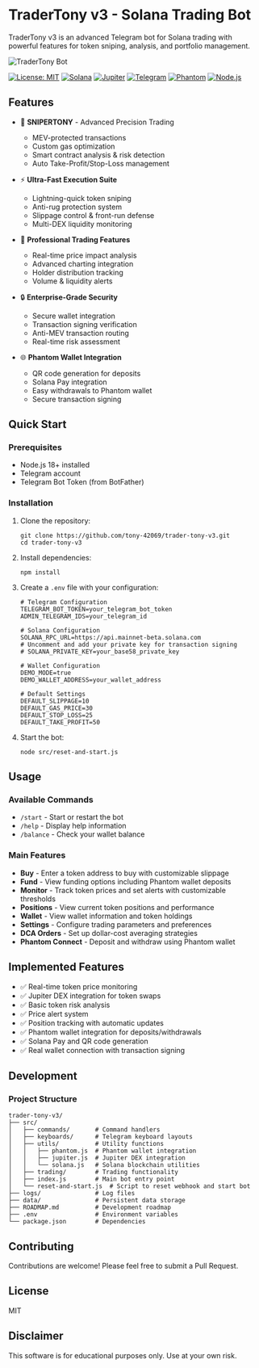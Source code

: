 # TraderTony v3 - Solana Trading Bot

TraderTony v3 is an advanced Telegram bot for Solana trading with powerful features for token sniping, analysis, and portfolio management.

![TraderTony Bot](https://i.imgur.com/7YKXXuq.png)

[![License: MIT](https://img.shields.io/badge/License-MIT-yellow.svg)](https://opensource.org/licenses/MIT)
[![Solana](https://img.shields.io/badge/Solana-14151A?logo=solana&logoColor=00FFA3)](https://solana.com/)
[![Jupiter](https://img.shields.io/badge/Jupiter_DEX-Connected-brightgreen)](https://jup.ag/)
[![Telegram](https://img.shields.io/badge/Telegram-Bot-blue?logo=telegram)](https://telegram.org/)
[![Phantom](https://img.shields.io/badge/Phantom-Integrated-purple?logo=phantom)](https://phantom.app/)
[![Node.js](https://img.shields.io/badge/Node.js-18+-green?logo=node.js)](https://nodejs.org/)

## Features

- 🚀 **SNIPERTONY** - Advanced Precision Trading
  - MEV-protected transactions
  - Custom gas optimization
  - Smart contract analysis & risk detection
  - Auto Take-Profit/Stop-Loss management

- ⚡ **Ultra-Fast Execution Suite**
  - Lightning-quick token sniping
  - Anti-rug protection system
  - Slippage control & front-run defense
  - Multi-DEX liquidity monitoring

- 💼 **Professional Trading Features**
  - Real-time price impact analysis
  - Advanced charting integration
  - Holder distribution tracking
  - Volume & liquidity alerts

- 🔒 **Enterprise-Grade Security**
  - Secure wallet integration
  - Transaction signing verification
  - Anti-MEV transaction routing
  - Real-time risk assessment

- 🌐 **Phantom Wallet Integration**
  - QR code generation for deposits
  - Solana Pay integration
  - Easy withdrawals to Phantom wallet
  - Secure transaction signing

## Quick Start

### Prerequisites
- Node.js 18+ installed
- Telegram account
- Telegram Bot Token (from BotFather)

### Installation

1. Clone the repository:
   ```
   git clone https://github.com/tony-42069/trader-tony-v3.git
   cd trader-tony-v3
   ```

2. Install dependencies:
   ```
   npm install
   ```

3. Create a `.env` file with your configuration:
   ```
   # Telegram Configuration
   TELEGRAM_BOT_TOKEN=your_telegram_bot_token
   ADMIN_TELEGRAM_IDS=your_telegram_id
   
   # Solana Configuration
   SOLANA_RPC_URL=https://api.mainnet-beta.solana.com
   # Uncomment and add your private key for transaction signing
   # SOLANA_PRIVATE_KEY=your_base58_private_key
   
   # Wallet Configuration
   DEMO_MODE=true
   DEMO_WALLET_ADDRESS=your_wallet_address
   
   # Default Settings
   DEFAULT_SLIPPAGE=10
   DEFAULT_GAS_PRICE=30
   DEFAULT_STOP_LOSS=25
   DEFAULT_TAKE_PROFIT=50
   ```

4. Start the bot:
   ```
   node src/reset-and-start.js
   ```

## Usage

### Available Commands

- `/start` - Start or restart the bot
- `/help` - Display help information
- `/balance` - Check your wallet balance

### Main Features

- **Buy** - Enter a token address to buy with customizable slippage
- **Fund** - View funding options including Phantom wallet deposits
- **Monitor** - Track token prices and set alerts with customizable thresholds
- **Positions** - View current token positions and performance
- **Wallet** - View wallet information and token holdings
- **Settings** - Configure trading parameters and preferences
- **DCA Orders** - Set up dollar-cost averaging strategies
- **Phantom Connect** - Deposit and withdraw using Phantom wallet

## Implemented Features

- ✅ Real-time token price monitoring
- ✅ Jupiter DEX integration for token swaps
- ✅ Basic token risk analysis
- ✅ Price alert system
- ✅ Position tracking with automatic updates
- ✅ Phantom wallet integration for deposits/withdrawals
- ✅ Solana Pay and QR code generation
- ✅ Real wallet connection with transaction signing

## Development

### Project Structure

```
trader-tony-v3/
├── src/
│   ├── commands/       # Command handlers
│   ├── keyboards/      # Telegram keyboard layouts
│   ├── utils/          # Utility functions
│   │   ├── phantom.js  # Phantom wallet integration
│   │   ├── jupiter.js  # Jupiter DEX integration
│   │   └── solana.js   # Solana blockchain utilities
│   ├── trading/        # Trading functionality
│   ├── index.js        # Main bot entry point
│   └── reset-and-start.js  # Script to reset webhook and start bot
├── logs/               # Log files
├── data/               # Persistent data storage
├── ROADMAP.md          # Development roadmap
├── .env                # Environment variables
└── package.json        # Dependencies
```

## Contributing

Contributions are welcome! Please feel free to submit a Pull Request.

## License

MIT

## Disclaimer

This software is for educational purposes only. Use at your own risk. 